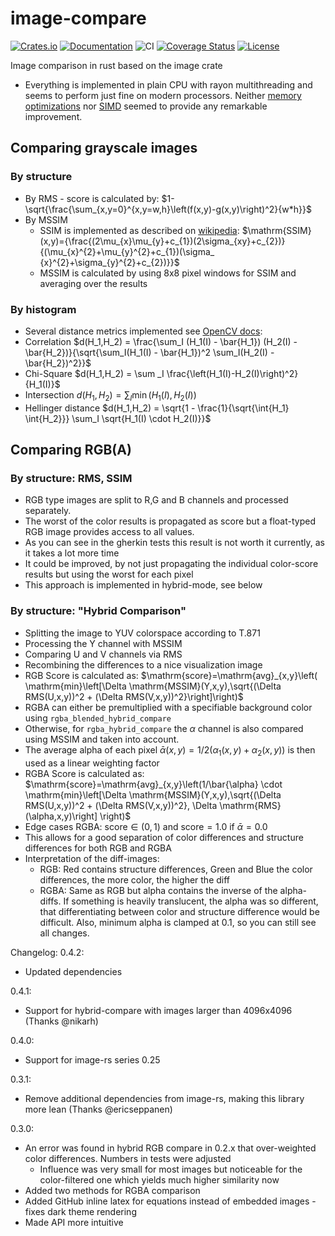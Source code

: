 # image-compare

[![Crates.io](https://img.shields.io/crates/d/image-compare?style=flat)](https://crates.io/crates/image-compare)
[![Documentation](https://docs.rs/image-compare/badge.svg)](https://docs.rs/image-compare)
![CI](https://github.com/ChrisRega/image-compare/actions/workflows/rust.yml/badge.svg?branch=main "CI")
[![Coverage Status](https://coveralls.io/repos/github/ChrisRega/image-compare/badge.svg?branch=main)](https://coveralls.io/github/ChrisRega/image-compare?branch=main)
[![License](https://img.shields.io/badge/license-MIT-blue?style=flat)](LICENSE)

Image comparison in rust based on the image crate

- Everything is implemented in plain CPU with rayon multithreading and seems to perform just fine on modern processors.
  Neither [memory optimizations](https://actix.vdop.org/view_post?post_num=10)
  nor [SIMD](https://actix.vdop.org/view_post?post_num=8) seemed to provide any remarkable improvement.

## Comparing grayscale images

### By structure

- By RMS - score is calculated by: $1-\sqrt{\frac{\sum_{x,y=0}^{x,y=w,h}\left(f(x,y)-g(x,y)\right)^2}{w*h}}$
- By MSSIM
    - SSIM is implemented as described on [wikipedia](https://en.wikipedia.org/wiki/Structural_similarity):
      $\mathrm{SSIM}(x,y)={\frac{(2\mu_{x}\mu_{y}+c_{1})(2\sigma_{xy}+c_{2})}{(\mu_{x}^{2}+\mu_{y}^{2}+c_{1})(\sigma_
      {x}^{2}+\sigma_{y}^{2}+c_{2})}}$
    - MSSIM is calculated by using 8x8 pixel windows for SSIM and averaging over the results

### By histogram

- Several distance metrics implemented
  see [OpenCV docs](https://docs.opencv.org/4.5.5/d8/dc8/tutorial_histogram_comparison.html):
- Correlation $d(H_1,H_2) = \frac{\sum_I (H_1(I) - \bar{H_1}) (H_2(I) - \bar{H_2})}{\sqrt{\sum_I(H_1(I) - \bar{H_1})^2
  \sum_I(H_2(I) - \bar{H_2})^2}}$
- Chi-Square $d(H_1,H_2) = \sum _I \frac{\left(H_1(I)-H_2(I)\right)^2}{H_1(I)}$
- Intersection $d(H_1,H_2) = \sum _I \min (H_1(I), H_2(I))$
- Hellinger distance $d(H_1,H_2) = \sqrt{1 - \frac{1}{\sqrt{\int{H_1} \int{H_2}}} \sum_I \sqrt{H_1(I) \cdot H_2(I)}}$

## Comparing RGB(A)

### By structure: RMS, SSIM

- RGB type images are split to R,G and B channels and processed separately.
- The worst of the color results is propagated as score but a float-typed RGB image provides access to all values.
- As you can see in the gherkin tests this result is not worth it currently, as it takes a lot more time
- It could be improved, by not just propagating the individual color-score results but using the worst for each pixel
- This approach is implemented in hybrid-mode, see below

### By structure: "Hybrid Comparison"

- Splitting the image to YUV colorspace according to T.871
- Processing the Y channel with MSSIM
- Comparing U and V channels via RMS
- Recombining the differences to a nice visualization image
- RGB Score is calculated as: $\mathrm{score}=\mathrm{avg}_{x,y}\left(
  \mathrm{min}\left[\Delta \mathrm{MSSIM}(Y,x,y),\sqrt{(\Delta RMS(U,x,y))^2 + (\Delta RMS(V,x,y))^2}\right]\right)$
- RGBA can either be premultiplied with a specifiable background color using `rgba_blended_hybrid_compare`
- Otherwise, for `rgba_hybrid_compare` the $\alpha$ channel is also compared using MSSIM and taken into account.
- The average alpha of each pixel $\bar{\alpha}(x,y) = 1/2 (\alpha_1(x,y) + \alpha_2(x,y))$ is then used as a linear
  weighting factor
- RGBA Score is calculated as: $\mathrm{score}=\mathrm{avg}_{x,y}\left(1/\bar{\alpha} \cdot
  \mathrm{min}\left[\Delta \mathrm{MSSIM}(Y,x,y),\sqrt{(\Delta RMS(U,x,y))^2 + (\Delta RMS(V,x,y))^2}, \Delta \mathrm{RMS}(\alpha,x,y)\right]
  \right)$
- Edge cases RGBA: $\mathrm{score} \in (0, 1)$ and $\mathrm{score} = 1.0$ if $\bar{\alpha} = 0.0$
- This allows for a good separation of color differences and structure differences for both RGB and RGBA
- Interpretation of the diff-images:
    - RGB: Red contains structure differences, Green and Blue the color differences, the more color, the higher the diff
    - RGBA: Same as RGB but alpha contains the inverse of the alpha-diffs. If something is heavily translucent, the
      alpha was so different, that differentiating between color and structure difference would be difficult. Also,
      minimum alpha is clamped at 0.1, so you can still see all changes.

Changelog:
0.4.2:
- Updated dependencies 

0.4.1:
- Support for hybrid-compare with images larger than 4096x4096 (Thanks @nikarh)

0.4.0:

- Support for image-rs series 0.25

0.3.1:

- Remove additional dependencies from image-rs, making this library more lean (Thanks @ericseppanen)

0.3.0:

- An error was found in hybrid RGB compare in 0.2.x that over-weighted color differences. Numbers in tests were adjusted
    - Influence was very small for most images but noticeable for the color-filtered one which yields much higher
      similarity now
- Added two methods for RGBA comparison
- Added GitHub inline latex for equations instead of embedded images - fixes dark theme rendering
- Made API more intuitive

